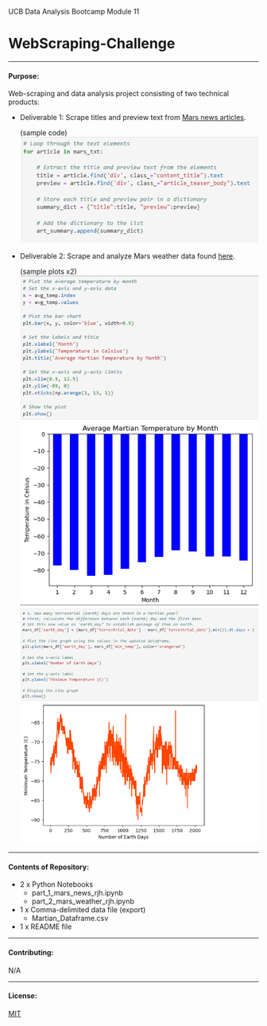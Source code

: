 UCB Data Analysis Bootcamp Module 11
# WebScraping-Challenge
---------------
#### Purpose:
Web-scraping and data analysis project consisting of two technical products:
- Deliverable 1: Scrape titles and preview text from [Mars news articles](https://static.bc-edx.com/data/web/mars_news/index.html). 
  
  (sample code)  
  ![create new dictionary](MD_images/Mars_News_part1.PNG)
- Deliverable 2: Scrape and analyze Mars weather data found [here](https://static.bc-edx.com/data/web/mars_facts/temperature.html).  
  
  (sample plots x2)  
  ![numpy](MD_images/part2_numpy_plot.PNG)
  ![matplotlib](MD_images/part2_matplotlib.PNG)

--------------
#### Contents of Repository:
- 2 x Python Notebooks
  - part_1_mars_news_rjh.ipynb
  - part_2_mars_weather_rjh.ipynb
- 1 x Comma-delimited data file (export)
  - Martian_Dataframe.csv
- 1 x README file

-------------------
#### Contributing:
N/A

------------------
#### License:
[MIT](https://choosealicense.com/licenses/mit/)
